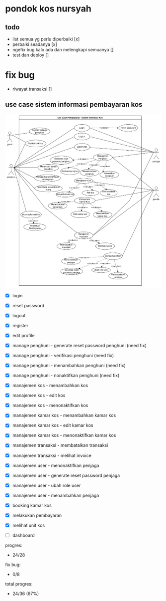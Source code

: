 # pondok kos nursyah

## todo

- list semua yg perlu diperbaiki [x]
- perbaiki seadanya [x]
- ngefix bug kalo ada dan melengkapi semuanya []
- test dan deploy []

# fix bug
- riwayat transaksi []

## use case sistem informasi pembayaran kos
![image](/public/use-case.drawio.png)

- [x] login
- [x] reset password
- [x] logout
- [x] register
- [x] edit profile

- [x] manage penghuni - generate reset password penghuni (need fix)
- [x] manage penghuni - verifikasi penghuni (need fix)
- [x] manage penghuni - menambahkan penghuni (need fix)
- [x] manage penghuni - nonaktifkan penghuni (need fix)

- [x] manajemen kos - menambahkan kos
- [x] manajemen kos - edit kos 
- [x] manajemen kos - menonaktifkan kos 

- [x] manajemen kamar kos - menambahkan kamar kos 
- [x] manajemen kamar kos - edit kamar kos 
- [x] manajemen kamar kos - menonaktifkan kamar kos 

- [x] manajemen transaksi - membatalkan transaksi 
- [x] manajemen transaksi - melihat invoice 

- [x] manajemen user - menonaktifkan penjaga
- [x] manajemen user - generate reset password penjaga 
- [x] manajemen user - ubah role user
- [x] manajemen user - menambahkan penjaga 

- [x] booking kamar kos 
- [x] melakukan pembayaran 
- [x] melihat unit kos 

- [ ] dashboard

progres: 
- 24/28

fix bug:
- 0/8

total progres:
- 24/36 (67%)